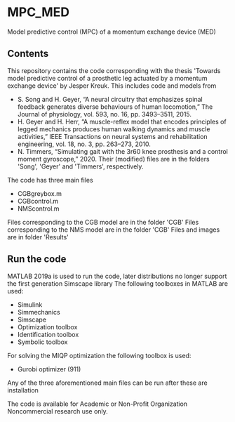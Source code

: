 # MPC_MED
Model predictive control (MPC) of a momentum exchange device (MED)

## Contents
This repository contains the code corresponding with the thesis 'Towards model predictive control of a prosthetic leg actuated by a momentum exchange device' by Jesper Kreuk.
This includes code and models from 
- S. Song and H. Geyer, “A neural circuitry that emphasizes spinal feedback generates diverse behaviours of human locomotion,” The Journal of physiology, vol. 593, no. 16, pp. 3493–3511, 2015.
- H. Geyer and H. Herr, “A muscle-reflex model that encodes principles of legged mechanics produces human walking dynamics and muscle activities,” IEEE Transactions on neural systems and rehabilitation engineering, vol. 18, no. 3, pp. 263–273, 2010.
- N. Timmers, “Simulating gait with the 3r60 knee prosthesis and a control moment gyroscope,” 2020.
Their (modified) files are in the folders 'Song', 'Geyer' and 'Timmers', respectively.
 
The code has three main files
* CGBgreybox.m
* CGBcontrol.m
* NMScontrol.m

Files corresponding to the CGB model are in the folder 'CGB'
Files corresponding to the NMS model are in the folder 'CGB'
Files and images are in folder 'Results'

## Run the code
MATLAB 2019a is used to run the code, later distributions no longer support the first generation Simscape library
The following toolboxes in MATLAB are used:
* Simulink
* Simmechanics
* Simscape
* Optimization toolbox 
* Identification toolbox
* Symbolic toolbox

For solving the MIQP optimization the following toolbox is used:
* Gurobi optimizer (911)
 
Any of the three aforementioned main files can be run after these are installation

The code is available for Academic or Non-Profit Organization Noncommercial research use only.
